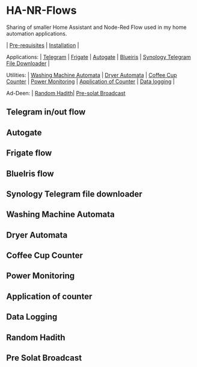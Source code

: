 # HA-NR-Flows
Sharing of smaller Home Assistant and Node-Red Flow used in my home automation applications.

| [Pre-requisites](#Pre) | [Installation](#Install) |

Applications: 
| [Telegram](#Telegram) | [Frigate](#Frigate) | [Autogate](#Autogate) | [Blueiris](#Blueiris) | [Synology Telegram File Downloader](#Synology) | 

Utilities:
| [Washing Machine Automata](#washing-machine) | [Dryer Automata](#dryer) | [Coffee Cup Counter](#coffee-cups) |  [Power Monitoring](#Power_Monitoring}) | [Application of Counter](#Application_counter}) | [Data logging](#data_logging}) |

Ad-Deen:
| [Random Hadith](#Random_Hadith)| [Pre-solat Broadcast](#pre-solat-broadcast)

## <a name="Telegram">Telegram in/out flow </a>

## <a name="Autogate">Autogate </a>

## <a name="Frigate">Frigate flow </a>

## <a name="Blueiris">BlueIris flow</a>

## <a name="Synology">Synology Telegram file downloader </a>

## <a name="washing-machine">Washing Machine Automata</a>

## <a name="dryer">Dryer Automata</a>

## <a name="coffee-cups">Coffee Cup Counter</a>

## <a name="Power_Monitoring">Power Monitoring </a>

## <a name="Application_counter">Application of counter </a>

## <a name="Data_logging">Data Logging </a>

## <a name="Random_Hadith">Random Hadith </a>

## <a name="pre-solat-broadcast">Pre Solat Broadcast </a>
